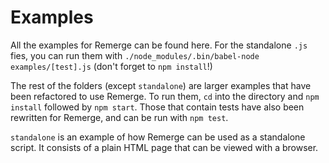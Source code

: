 # Examples

All the examples for Remerge can be found here. For the standalone `.js` fies, you can run them with `./node_modules/.bin/babel-node examples/[test].js` (don't forget to `npm install`!)

The rest of the folders (except `standalone`) are larger examples that have been refactored to use Remerge. To run them, `cd` into the directory and `npm install` followed by `npm start`. Those that contain tests have also been rewritten for Remerge, and can be run with `npm test`.

`standalone` is an example of how Remerge can be used as a standalone script. It consists of a plain HTML page that can be viewed with a browser.